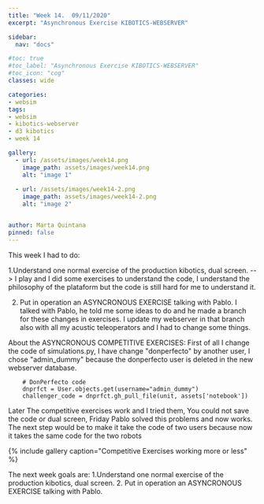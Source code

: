 ```yaml
---
title: "Week 14.  09/11/2020"
excerpt: "Asynchronous Exercise KIBOTICS-WEBSERVER"

sidebar:
  nav: "docs"

#toc: true
#toc_label: "Asynchronous Exercise KIBOTICS-WEBSERVER"
#toc_icon: "cog"
classes: wide

categories:
- websim
tags:
- websim
- kibotics-webserver
- d3 kibotics
- week 14

gallery:
  - url: /assets/images/week14.png
    image_path: assets/images/week14.png
    alt: "image 1"
    
  - url: /assets/images/week14-2.png
    image_path: assets/images/week14-2.png
    alt: "image 2"


author: Marta Quintana
pinned: false
---
```



This week I had to do:

1.Understand one normal exercise of the production kibotics, dual screen. --> I play and I did some exercises to understand the code, I understand the philosophy of the plataform but the code is still hard for me to understand it.

2. Put in operation an ASYNCRONOUS EXERCISE talking with Pablo. I talked with Pablo, he told me some ideas to do and he made a branch for these changes in exercises.
I update my webserver in that branch also with all my acustic teleoperators and I had to change some things.


About the ASYNCRONOUS COMPETITIVE EXERCISES:
First of all I change the code of simulations.py, I have change  "donperfecto" by another user,  I chose "admin_dummy" because the donperfecto user is deleted in the new webserver database.
        
        # DonPerfecto code
        dnprfct = User.objects.get(username="admin_dummy")
        challenger_code = dnprfct.gh_pull_file(unit, assets['notebook'])
 Later The competitive exercises work and I tried them, You could not save the code or dual screen, Friday Pablo solved this problems and now works.
 The next step would be to make it take the code of two users because now it takes the same code for the two robots
        
{% include gallery caption="Competitive Exercises working more or less" %}

 
The next week goals are:
1.Understand one normal exercise of the production kibotics, dual screen.
2. Put in operation an ASYNCRONOUS EXERCISE talking with Pablo.
